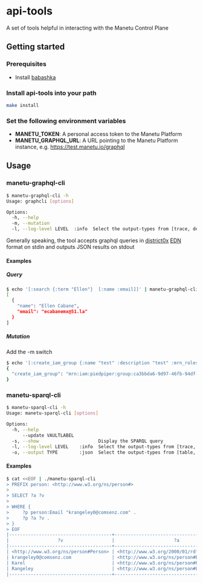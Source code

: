 # api-tools

A set of tools helpful in interacting with the Manetu Control Plane

## Getting started

### Prerequisites

- Install [babashka](https://github.com/babashka/babashka#installation)

### Install api-tools into your path

``` bash
make install
```

### Set the following environment variables

- **MANETU_TOKEN**: A personal access token to the Manetu Platform
- **MANETU_GRAPHQL_URL**: A URL pointing to the Manetu Platform instance, e.g. https://test.manetu.io/graphql

## Usage

### manetu-graphql-cli

``` bash
$ manetu-graphql-cli -h
Usage: graphcli [options]

Options:
  -h, --help
  -m, --mutation
  -l, --log-level LEVEL  :info  Select the output-types from [trace, debug, info, warn, error, fatal, report]
```

Generally speaking, the tool accepts graphql queries in [district0x](https://github.com/district0x/graphql-query) [EDN](https://github.com/edn-format/edn) format on stdin and outputs JSON results on stdout

#### Examples

##### Query

``` bash
$ echo '[:search {:term "Ellen"}  [:name :email]]' | manetu-graphql-cli | jq .data.search
[
  {
    "name": "Ellen Cabane",
    "email": "ecabanemx@51.la"
  }
]
```

##### Mutation

Add the -m switch

``` bash
$ echo '[:create_iam_group {:name "test" :description "test" :mrn_roles ["mrn:iam:manetu.io:role:admin"]}] ' | manetu-graphql-cli -m | jq .data
{
  "create_iam_group": "mrn:iam:piedpiper:group:ca3bbda6-9d97-46fb-94df-b9be1477dc4e"
}
```

### manetu-sparql-cli

``` bash
$ manetu-sparql-cli -h
Usage: manetu-sparql-cli [options]

Options:
  -h, --help
      --update VAULTLABEL
  -s, --show                      Display the SPARQL query
  -l, --log-level LEVEL    :info  Select the output-types from [trace, debug, info, warn, error, fatal, report]
  -o, --output TYPE        :json  Select the output-types from [table, json]
```

#### Examples

``` bash
$ cat <<EOF | ./manetu-sparql-cli
> PREFIX person: <http://www.w3.org/ns/person#>
>
> SELECT ?a ?v
>
> WHERE {
>     ?p person:Email "krangeley0@comsenz.com" .
>     ?p ?a ?v .
> }
> EOF
|--------------------------------------+----------------------------------------------|
|                  ?v                  |                      ?a                      |
|--------------------------------------+----------------------------------------------|
| <http://www.w3.org/ns/person#Person> | <http://www.w3.org/2000/01/rdf-schema#Class> |
| krangeley0@comsenz.com               | <http://www.w3.org/ns/person#Email>          |
| Karel                                | <http://www.w3.org/ns/person#FirstName>      |
| Rangeley                             | <http://www.w3.org/ns/person#LastName>       |
|--------------------------------------+----------------------------------------------|
```

